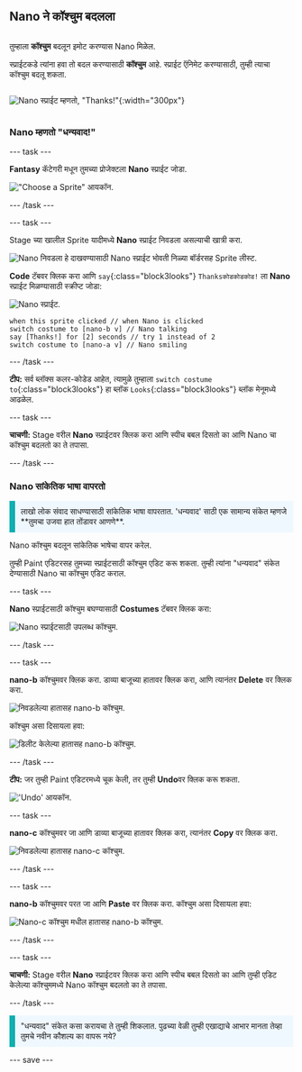 ## Nano ने कॉश्चुम बदलला

<div style="display: flex; flex-wrap: wrap">
<div style="flex-basis: 200px; flex-grow: 1; margin-right: 15px;">

तुम्हाला **कॉश्चुम** बदलून इमोट करण्यास Nano मिळेल.

स्प्राईटकडे त्यांना हवा तो बदल करण्यासाठी **कॉश्चुम** आहे. स्प्राईट ऍनिमेट करण्यासाठी, तुम्ही त्याचा कॉश्चुम बदलू शकता.

</div>
<div>

![Nano स्प्राईट म्हणतो, "Thanks!"](images/nano-step-2.png){:width="300px"}

</div>
</div>

### Nano म्हणतो "धन्यवाद!"

--- task ---

**Fantasy** कॅटेगरी मधून तुमच्या प्रोजेक्टला **Nano** स्प्राईट जोडा.

!["Choose a Sprite" आयकॉन.](images/choose-sprite-menu.png)

--- /task ---

--- task ---

Stage च्या खालील Sprite यादीमध्ये **Nano** स्प्राईट निवडला असल्याची खात्री करा.

![Nano निवडला हे दाखवण्यासाठी Nano स्प्राईट भोवती निळ्या बॉर्डरसह Sprite लीस्ट.](images/nano-selected.png)


**Code** टॅबवर क्लिक करा आणि `say`{:class="block3looks"} `Thanksकोडकोडकोड!` ला **Nano** स्प्राईट मिळण्यासाठी स्क्रीप्ट जोडा:

![Nano स्प्राईट.](images/nano-sprite.png)

```blocks3
when this sprite clicked // when Nano is clicked
switch costume to [nano-b v] // Nano talking
say [Thanks!] for [2] seconds // try 1 instead of 2
switch costume to [nano-a v] // Nano smiling
```
--- /task ---

**टीप:** सर्व ब्लॉक्स कलर-कोडेड आहेत, त्यामुळे तुम्हाला `switch costume to`{:class="block3looks"} हा ब्लॉक `Looks`{:class="block3looks"} ब्लॉक मेनूमध्ये आढळेल.

--- task ---

**चाचणी:** Stage वरील **Nano** स्प्राईटवर क्लिक करा आणि स्पीच बबल दिसतो का आणि Nano चा कॉश्चुम बदलतो का ते तपासा.

--- /task ---

### Nano सांकेतिक भाषा वापरतो

<p style="border-left: solid; border-width:10px; border-color: #0faeb0; background-color: aliceblue; padding: 10px;">लाखो लोक संवाद साधण्यासाठी सांकेतिक भाषा वापरतात. 'धन्यवाद' साठी एक सामान्य संकेत म्हणजे **तुमचा उजवा हात तोंडावर आणणे**. 
</p>

Nano कॉश्चुम बदलून सांकेतिक भाषेचा वापर करेल.

तुम्ही Paint एडिटरसह तुमच्या स्प्राईटसाठी कॉश्चुम एडिट करू शकता. तुम्ही त्यांना "धन्यवाद" संकेत देण्यासाठी Nano चा कॉश्चुम एडिट कराल.

--- task ---

**Nano** स्प्राईटसाठी कॉश्चुम बघण्यासाठी **Costumes** टॅबवर क्लिक करा:

![Nano स्प्राईटसाठी उपलब्ध कॉश्चुम.](images/nano-costumes.png)

--- /task ---

--- task ---

**nano-b** कॉश्चुमवर क्लिक करा. डाव्या बाजूच्या हातावर क्लिक करा, आणि त्यानंतर **Delete** वर क्लिक करा.

![निवडलेल्या हातासह nano-b कॉश्चुम.](images/nano-arm-selected.png)

कॉश्चुम असा दिसायला हवा:

![डिलीट केलेल्या हातासह nano-b कॉश्चुम.](images/nano-arm-deleted.png)

--- /task ---

**टीप:** जर तुम्ही Paint एडिटरमध्ये चूक केली, तर तुम्ही **Undo**वर क्लिक करू शकता.

!['Undo' आयकॉन.](images/nano-undo.png)

--- task ---

**nano-c** कॉश्चुमवर जा आणि डाव्या बाजूच्या हातावर क्लिक करा, त्यानंतर **Copy** वर क्लिक करा.

![निवडलेल्या हातासह nano-c कॉश्चुम.](images/nano-c-arm-selected.png)

--- /task ---

--- task ---

**nano-b** कॉश्चुमवर परत जा आणि **Paste** वर क्लिक करा. कॉश्चुम असा दिसायला हवा:

![Nano-c कॉश्चुम मधील हातासह nano-b कॉश्चुम.](images/nano-b-new-arm.png)

--- /task ---

--- task ---

**चाचणी:** Stage वरील **Nano** स्प्राईटवर क्लिक करा आणि स्पीच बबल दिसतो का आणि तुम्ही एडिट केलेल्या कॉश्चुममध्ये Nano कॉश्चुम बदलतो का ते तपासा.

--- /task ---

<p style="border-left: solid; border-width:10px; border-color: #0faeb0; background-color: aliceblue; padding: 10px;">"धन्यवाद" संकेत कसा करायचा ते तुम्ही शिकलात. पुढच्या वेळी तुम्ही एखाद्याचे आभार मानता तेव्हा तुमचे नवीन कौशल्य का वापरू नये?
</p>

--- save ---

